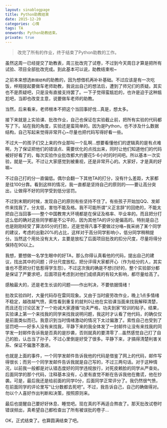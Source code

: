 ```yaml
---
layout: sinablogpage
title: Python助教结束
date: 2015-12-20
categories: 心情 
tags: TA
onewords: Python助教结束。 
private: true
---
```

> 改完了所有的作业，终于结束了Python助教的工作。

虽然这周一已经提交了助教表，周三批改完了试卷，不过到今天周日才算是把所有试验、项目全部批改完成。到此基本可以说，助教结束啦~

之前本来想选`数据结构`的助教的，因为想借机再补补基础。不过应该是有一次吃饭，梓翔提起要做车老师助教，我说出自己的想法后，遭到了师兄们的质疑。其实也不是质疑吧，只是没有直接支持罢了。一下子觉得蛮尴尬的，也许是迫于这种尴尬吧，当即也改变主意，说要做车老师的助教。

当然，后来看来，老师根本不把这个当回事好伐...真是，想太多。

接下来就是上实验课、批改作业，自己也保证在实验截止前，把所有实验的代码都写了下。站在我的角度，实验还是蛮简单的。因为是Python，也不涉及什么数据结构，自己写起来觉得非常开心~尽量也把代码写得好看一些。

不过大一的孩子们交上来的作业那叫一个乱啊...想要看懂他们的逻辑真的是有点难啊，为了保证把他们的错误点、需要优化的点找出来，同时让他们知道他们的代码被好好看了的，每次实验作业批改都大约要花5-6小时的时间吧。所以基本一次实验，就是一天。不过让大家感觉到被重视，还是非常开心的。大家好，才是真的好嘛~

不过自己打的分一直偏低。偶尔会翻一下其他TA的打分，没有什么差距，大家都是往100分靠。看到这样的情况，我一直都是坚持自己的原则的——要让高分突出，让做得不好的同学受到低分惩罚。

不过到末期的时候，发现自己的原则有些坚持不住了。有些孩子开始加QQ、发邮件来找我了。分太低，害怕不能及格。我不可能所谓“义正言辞”的回绝的，不能太把自己当回事——整个中国教育大环境都是在保证及格率、毕业率的。而且把分打这么低的确对这些同学都是不公平的，因为其他TA的评分是偏高的。特别是自己也是刚刚经受了算法65分的打脸，还是觉得凡事不要做过分咯~我采纳了某个同学的建议，考虑的出勤20%的占比，这样对于高分同学影响小，低分同学稍稍提分。当然这个用处没有太大，主要是放松了后面项目批改的扣分尺度，尽量将得分保持在90以上。

我想，要想做一名学生眼中的好TA，那么你得认真看他的代码，提出自己的建议，找出其中的问题；评分尺度放松，把分评得大家都开心（作为给分的人，其实谁也不愿把分打低惹得学生怨）。不过这次我的确是不想讨好的，整个实验部分都是保证了严要求吧，后面项目考虑到对他们成绩真的有较大影响，都尽量给高了。

感触最大的，还是老生长谈的问题——作出判决，不要依据情绪！

批改实验四时，大量代码存在雷同现象。又由于当时疲劳改作业，晚上1点多情绪不稳定，越改越气愤，索性看到重复的就判0让他在实验课当面来找我解释清楚，而且还在讨论区发了一个劝诫大家遵循“功夫严格，功夫到家”校训的帖子。结果，实验课上第一个来找我的同学来找我说明问题，我这时才认看了他代码，的确仅仅是前面类似而已。我意识到当时情绪激动的情况下太过偏激了。索性自己也受到了惩罚吧——好多人没有来找我，平静下来的我全体发了一封邮件让没有来找我的同学发一封邮件告诉我是否真的是抄袭，否则就真的要清零了...虽然感觉自己打了自己的脸，认怂当了孙子，不过心里倒是好受了很多。平静下来，才搞得清楚利害关系、保证不偏激不激进。

也就是上面的事件，一个同学发邮件告诉我他的代码是借鉴了网上的代码，邮件写得很长；而另一个同学发邮件告诉我就是自己写的，不过三两句话。对于这种情况，以前我一般都是对认错态度好的同学违规放行，对死皮赖脸的同学从严查处。后面同学的那个代码，注释基本没有，心里有直觉不断在告诉我他在撒谎，他在抄袭。可是，最后我还是给前面的同学0分，后面同学正常评分了。我仍然很气愤，在前面同学的评论里写“让分数都去死吧”。不过，我告诉自己，自己的确做得对。勿以个人喜好作出判断和决策，按照原则来。

最后也提醒自己要好好休息、睡觉吧。现在真的不再适合熬夜了。那天批改试卷时错误频出，真希望自己都检查出了所有被误批的卷子...

OK，正式结束了。也算圆满结束了吧。